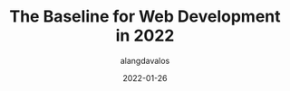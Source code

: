 ---
author: alangdavalos
date: 2022-01-26
permalink: false
publisher: line_dev_en
tags:
  - development
  - meta
target_url: https://engineering.linecorp.com/en/blog/the-baseline-for-web-development-in-2022/
title: The Baseline for Web Development in 2022
---